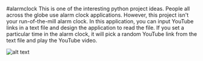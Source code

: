 #alarmclock
This is one of the interesting python project ideas.
People all across the globe use alarm clock applications. 
However, this project isn't your run-of-the-mill alarm clock. In this application, you can 
input YouTube links in a text file and design the application to read the file.
If you set a particular time in the alarm clock, it will pick a random YouTube link from the 
text file and play the YouTube video.


![alt text](https://github.com/sangeetaPalankar/python-alarmclock/blob/main/alarmC1.png?raw=true)


